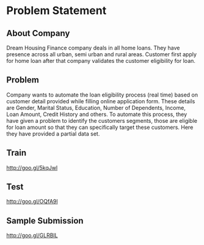 # Problem Statement

## About Company

Dream Housing Finance company deals in all home loans. They have presence across all urban, semi urban and rural areas. Customer first apply for home loan after that company validates the customer eligibility for loan.

## Problem

Company wants to automate the loan eligibility process (real time) based on customer detail provided while filling online application form. These details are Gender, Marital Status, Education, Number of Dependents, Income, Loan Amount, Credit History and others. To automate this process, they have given a problem to identify the customers segments, those are eligible for loan amount so that they can specifically target these customers. Here they have provided a partial data set.



## Train
http://goo.gl/5kqJwl

## Test
http://goo.gl/OQfA9l

## Sample Submission
http://goo.gl/GLRBlL
